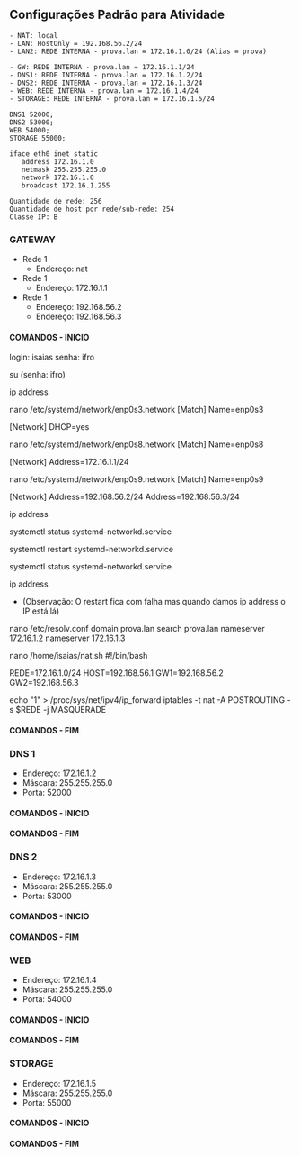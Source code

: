 ## Configurações Padrão para Atividade
```
- NAT: local
- LAN: HostOnly = 192.168.56.2/24
- LAN2: REDE INTERNA - prova.lan = 172.16.1.0/24 (Alias = prova)

- GW: REDE INTERNA - prova.lan = 172.16.1.1/24
- DNS1: REDE INTERNA - prova.lan = 172.16.1.2/24
- DNS2: REDE INTERNA - prova.lan = 172.16.1.3/24
- WEB: REDE INTERNA - prova.lan = 172.16.1.4/24
- STORAGE: REDE INTERNA - prova.lan = 172.16.1.5/24

DNS1 52000;
DNS2 53000;
WEB 54000;
STORAGE 55000;

iface eth0 inet static
   address 172.16.1.0
   netmask 255.255.255.0 
   network 172.16.1.0
   broadcast 172.16.1.255

Quantidade de rede: 256
Quantidade de host por rede/sub-rede: 254
Classe IP: B
```
### GATEWAY

- Rede 1
  - Endereço: nat
- Rede 1
  - Endereço: 172.16.1.1
- Rede 1
  - Endereço: 192.168.56.2
  - Endereço: 192.168.56.3

#### COMANDOS - INICIO

login: isaias
senha: ifro

su (senha: ifro)

ip address

nano /etc/systemd/network/enp0s3.network
[Match]
Name=enp0s3

[Network]
DHCP=yes

nano /etc/systemd/network/enp0s8.network
[Match]
Name=enp0s8

[Network]
Address=172.16.1.1/24

nano /etc/systemd/network/enp0s9.network
[Match]
Name=enp0s9

[Network]
Address=192.168.56.2/24
Address=192.168.56.3/24

ip address

systemctl status systemd-networkd.service

systemctl restart systemd-networkd.service

systemctl status systemd-networkd.service

ip address

- (Observação: O restart fica com falha mas quando damos ip address o IP está lá)

nano /etc/resolv.conf
domain prova.lan
search prova.lan
nameserver 172.16.1.2
nameserver 172.16.1.3

nano /home/isaias/nat.sh
#!/bin/bash

REDE=172.16.1.0/24
HOST=192.168.56.1
GW1=192.168.56.2
GW2=192.168.56.3

echo "1" > /proc/sys/net/ipv4/ip_forward
iptables -t nat -A POSTROUTING -s $REDE -j MASQUERADE

#### COMANDOS - FIM

### DNS 1

- Endereço: 172.16.1.2
- Máscara: 255.255.255.0
- Porta: 52000

#### COMANDOS - INICIO

#### COMANDOS - FIM

### DNS 2

- Endereço: 172.16.1.3
- Máscara: 255.255.255.0
- Porta: 53000

#### COMANDOS - INICIO

#### COMANDOS - FIM

### WEB

- Endereço: 172.16.1.4
- Máscara: 255.255.255.0
- Porta: 54000

#### COMANDOS - INICIO

#### COMANDOS - FIM

### STORAGE

- Endereço: 172.16.1.5
- Máscara: 255.255.255.0
- Porta: 55000

#### COMANDOS - INICIO

#### COMANDOS - FIM
